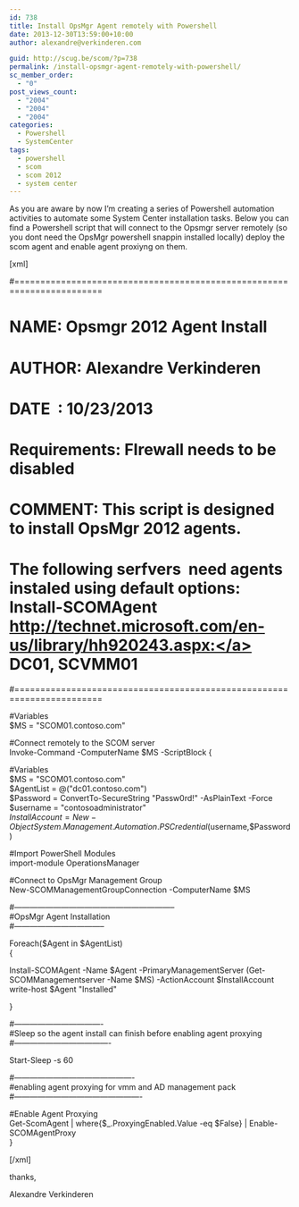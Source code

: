 ```yaml
---
id: 738
title: Install OpsMgr Agent remotely with Powershell
date: 2013-12-30T13:59:00+10:00
author: alexandre@verkinderen.com

guid: http://scug.be/scom/?p=738
permalink: /install-opsmgr-agent-remotely-with-powershell/
sc_member_order:
  - "0"
post_views_count:
  - "2004"
  - "2004"
  - "2004"
categories:
  - Powershell
  - SystemCenter
tags:
  - powershell
  - scom
  - scom 2012
  - system center
---
```

As you are aware by now I’m creating a series of Powershell automation activities to automate some System Center installation tasks. Below you can find a Powershell script that will connect to the Opsmgr server remotely (so you dont need the OpsMgr powershell snappin installed locally) deploy the scom agent and enable agent proxiyng on them.

[xml]

#=======================================================================  
#

# NAME: Opsmgr 2012 Agent Install

#

# AUTHOR: Alexandre Verkinderen

# DATE  : 10/23/2013

#

# Requirements: FIrewall needs to be disabled

#

# COMMENT: This script is designed to install OpsMgr 2012 agents.

# The following serfvers  need agents instaled using default options: Install-SCOMAgent <a href="http://technet.microsoft.com/en-us/library/hh920243.aspx:">http://technet.microsoft.com/en-us/library/hh920243.aspx:</a> DC01, SCVMM01

#=======================================================================

#Variables  
$MS = "SCOM01.contoso.com"

#Connect remotely to the SCOM server  
Invoke-Command -ComputerName $MS -ScriptBlock {

#Variables  
$MS = "SCOM01.contoso.com"  
$AgentList = @("dc01.contoso.com")  
$Password = ConvertTo-SecureString "Passw0rd!" -AsPlainText -Force  
$username = "contosoadministrator"  
$InstallAccount = New-Object System.Management.Automation.PSCredential($username,$Password)

#Import PowerShell Modules  
import-module OperationsManager

#Connect to OpsMgr Management Group  
New-SCOMManagementGroupConnection -ComputerName $MS

#&#8212;&#8212;&#8212;&#8212;&#8212;&#8212;&#8212;&#8212;&#8212;&#8212;&#8212;&#8212;&#8212;&#8212;&#8212;&#8212;&#8212;&#8212;&#8212;&#8212;&#8211;  
#OpsMgr Agent Installation  
#&#8212;&#8212;&#8212;&#8212;&#8212;&#8212;&#8212;&#8212;&#8212;&#8212;&#8212;&#8211;

Foreach($Agent in $AgentList)  
{

Install-SCOMAgent -Name $Agent -PrimaryManagementServer (Get-SCOMManagementserver -Name $MS) -ActionAccount $InstallAccount  
write-host $Agent "Installed"

}

#&#8212;&#8212;&#8212;&#8212;&#8212;&#8212;&#8212;&#8212;&#8212;&#8212;&#8212;-  
#Sleep so the agent install can finish before enabling agent proxying  
#&#8212;&#8212;&#8212;&#8212;&#8212;&#8212;&#8212;&#8212;&#8212;&#8212;&#8212;&#8212;-

Start-Sleep -s 60

#&#8212;&#8212;&#8212;&#8212;&#8212;&#8212;&#8212;&#8212;&#8212;&#8212;&#8212;&#8212;&#8212;&#8212;&#8212;-  
#enabling agent proxying for vmm and AD management pack  
#&#8212;&#8212;&#8212;&#8212;&#8212;&#8212;&#8212;&#8212;&#8212;&#8212;&#8212;&#8212;&#8212;&#8212;&#8212;&#8212;-

#Enable Agent Proxying  
Get-ScomAgent | where{$_.ProxyingEnabled.Value -eq $False} | Enable-SCOMAgentProxy  
}

[/xml]

thanks,

Alexandre Verkinderen
